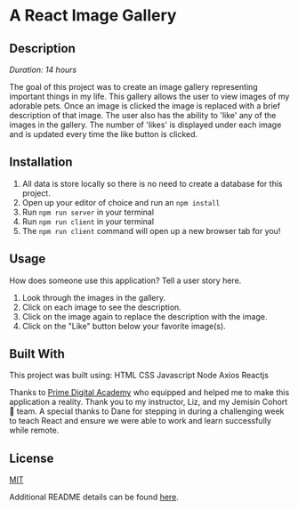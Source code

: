 # A React Image Gallery

## Description

_Duration: 14 hours_

The goal of this project was to create an image gallery representing important things in my life. This gallery allows the user to view images of my adorable pets. Once an image is clicked the image is replaced with a brief description of that image. The user also has the ability to 'like' any of the images in the gallery. The number of 'likes' is displayed under each image and is updated every time the like button is clicked.

## Installation

1. All data is store locally so there is no need to create a database for this project. 
3. Open up your editor of choice and run an `npm install`
4. Run `npm run server` in your terminal
5. Run `npm run client` in your terminal
6. The `npm run client` command will open up a new browser tab for you!

## Usage
How does someone use this application? Tell a user story here.

1. Look through the images in the gallery.
2. Click on each image to see the description.
3. Click on the image again to replace the description with the image.
3. Click on the "Like" button below your favorite image(s). 


## Built With

This project was built using:
HTML
CSS
Javascript
Node
Axios
Reactjs

Thanks to [Prime Digital Academy](www.primeacademy.io) who equipped and helped me to make this application a reality. Thank you to my instructor, Liz, and my Jemisin Cohort 🌊 team. A special thanks to Dane for stepping in during a challenging week to teach React and ensure we were able to work and learn successfully while remote.

## License
[MIT](https://choosealicense.com/licenses/mit/)

Additional README details can be found [here](https://github.com/PrimeAcademy/readme-template/blob/master/README.md).
